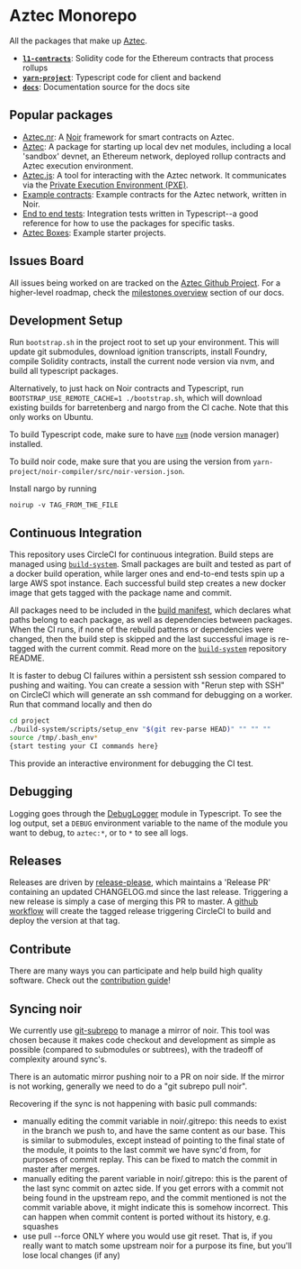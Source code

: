 # Aztec Monorepo

All the packages that make up [Aztec](https://docs.aztec.network).

- [**`l1-contracts`**](/l1-contracts): Solidity code for the Ethereum contracts that process rollups
- [**`yarn-project`**](/yarn-project): Typescript code for client and backend
- [**`docs`**](/docs): Documentation source for the docs site

## Popular packages

- [Aztec.nr](./yarn-project/aztec-nr/): A [Noir](https://noir-lang.org) framework for smart contracts on Aztec.
- [Aztec](./yarn-project/aztec/): A package for starting up local dev net modules, including a local 'sandbox' devnet, an Ethereum network, deployed rollup contracts and Aztec execution environment.
- [Aztec.js](./yarn-project/aztec.js/): A tool for interacting with the Aztec network. It communicates via the [Private Execution Environment (PXE)](./yarn-project/pxe/).
- [Example contracts](./yarn-project/noir-contracts/): Example contracts for the Aztec network, written in Noir.
- [End to end tests](./yarn-project/end-to-end/): Integration tests written in Typescript--a good reference for how to use the packages for specific tasks.
- [Aztec Boxes](./boxes/): Example starter projects.

## Issues Board

All issues being worked on are tracked on the [Aztec Github Project](https://github.com/orgs/AztecProtocol/projects/22). For a higher-level roadmap, check the [milestones overview](https://docs.aztec.network/misc/roadmap/main) section of our docs.

## Development Setup

Run `bootstrap.sh` in the project root to set up your environment. This will update git submodules, download ignition transcripts, install Foundry, compile Solidity contracts, install the current node version via nvm, and build all typescript packages.

Alternatively, to just hack on Noir contracts and Typescript, run `BOOTSTRAP_USE_REMOTE_CACHE=1 ./bootstrap.sh`, which will download existing builds for barretenberg and nargo from the CI cache. Note that this only works on Ubuntu.

To build Typescript code, make sure to have [`nvm`](https://github.com/nvm-sh/nvm) (node version manager) installed.

To build noir code, make sure that you are using the version from `yarn-project/noir-compiler/src/noir-version.json`.

Install nargo by running

```
noirup -v TAG_FROM_THE_FILE
```

## Continuous Integration

This repository uses CircleCI for continuous integration. Build steps are managed using [`build-system`](https://github.com/AztecProtocol/build-system). Small packages are built and tested as part of a docker build operation, while larger ones and end-to-end tests spin up a large AWS spot instance. Each successful build step creates a new docker image that gets tagged with the package name and commit.

All packages need to be included in the [build manifest](`build_manifest.json`), which declares what paths belong to each package, as well as dependencies between packages. When the CI runs, if none of the rebuild patterns or dependencies were changed, then the build step is skipped and the last successful image is re-tagged with the current commit. Read more on the [`build-system`](https://github.com/AztecProtocol/build-system) repository README.

It is faster to debug CI failures within a persistent ssh session compared to pushing and waiting. You can create a session with "Rerun step with SSH" on CircleCI which will generate an ssh command for debugging on a worker. Run that command locally and then do

```bash
cd project
./build-system/scripts/setup_env "$(git rev-parse HEAD)" "" "" ""
source /tmp/.bash_env*
{start testing your CI commands here}
```

This provide an interactive environment for debugging the CI test.

## Debugging

Logging goes through the [DebugLogger](yarn-project/foundation/src/log/debug.ts) module in Typescript. To see the log output, set a `DEBUG` environment variable to the name of the module you want to debug, to `aztec:*`, or to `*` to see all logs.

## Releases

Releases are driven by [release-please](https://github.com/googleapis/release-please), which maintains a 'Release PR' containing an updated CHANGELOG.md since the last release. Triggering a new release is simply a case of merging this PR to master. A [github workflow](./.github/workflows/release_please.yml) will create the tagged release triggering CircleCI to build and deploy the version at that tag.

## Contribute

There are many ways you can participate and help build high quality software. Check out the [contribution guide](CONTRIBUTING.md)!

## Syncing noir

We currently use [git-subrepo](https://github.com/ingydotnet/git-subrepo) to manage a mirror of noir. This tool was chosen because it makes code checkout and development as simple as possible (compared to submodules or subtrees), with the tradeoff of complexity around sync's.

There is an automatic mirror pushing noir to a PR on noir side. If the mirror is not working, generally we need to do a "git subrepo pull noir".

Recovering if the sync is not happening with basic pull commands:
 - manually editing the commit variable in noir/.gitrepo: 
   this needs to exist in the branch we push to, and have the same content as our base. This is similar to submodules, except instead of pointing to the final state of the module, it points to the last commit we have sync'd from, for purposes of commit replay. This can be fixed to match the commit in master after merges.
 - manually editing the parent variable in noir/.gitrepo: this is the parent of the last sync commit on aztec side. If you get errors with a commit not being found in the upstream repo, and the commit mentioned is not the commit variable above, it might indicate this is somehow incorrect. This can happen when commit content is ported without its history, e.g. squashes
 - use pull --force ONLY where you would use git reset. That is, if you really want to match some upstream noir for a purpose its fine, but you'll lose local changes (if any)
